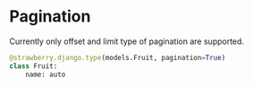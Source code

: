 # Pagination

Currently only offset and limit type of pagination are supported.

```python
@strawberry.django.type(models.Fruit, pagination=True)
class Fruit:
    name: auto
```
